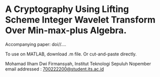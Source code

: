 # A Cryptography Using Lifting Scheme Integer Wavelet Transform Over Min-max-plus Algebra.

Accompanying paper: doi//....

To use on MATLAB, download .m file. Or cut-and-paste directly.

Mohamad Ilham Dwi Firmansyah, Institut Teknologi Sepuluh Nopember
email addressed : 700222200@student.its.ac.id
